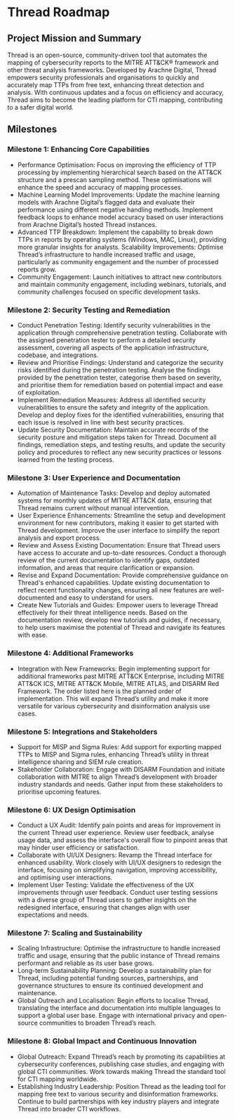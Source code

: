 # Thread Roadmap

## Project Mission and Summary
Thread is an open-source, community-driven tool that automates the mapping of cybersecurity reports to the MITRE ATT&CK® framework and other threat analysis frameworks. Developed by Arachne Digital, Thread empowers security professionals and organisations to quickly and accurately map TTPs from free text, enhancing threat detection and analysis. With continuous updates and a focus on efficiency and accuracy, Thread aims to become the leading platform for CTI mapping, contributing to a safer digital world.

## Milestones

### Milestone 1: Enhancing Core Capabilities
* Performance Optimisation: Focus on improving the efficiency of TTP processing by implementing hierarchical search based on the ATT&CK structure and a prescan sampling method. These optimisations will enhance the speed and accuracy of mapping processes.
* Machine Learning Model Improvements: Update the machine learning models with Arachne Digital’s flagged data and evaluate their performance using different negative handling methods. Implement feedback loops to enhance model accuracy based on user interactions from Arachne Digital’s hosted Thread instances.
* Advanced TTP Breakdown: Implement the capability to break down TTPs in reports by operating systems (Windows, MAC, Linux), providing more granular insights for analysts.
Scalability Improvements: Optimise Thread’s infrastructure to handle increased traffic and usage, particularly as community engagement and the number of processed reports grow.
* Community Engagement: Launch initiatives to attract new contributors and maintain community engagement, including webinars, tutorials, and community challenges focused on specific development tasks.

### Milestone 2: Security Testing and Remediation
* Conduct Penetration Testing: Identify security vulnerabilities in the application through comprehensive penetration testing. Collaborate with the assigned penetration tester to perform a detailed security assessment, covering all aspects of the application infrastructure, codebase, and integrations.
* Review and Prioritise Findings: Understand and categorize the security risks identified during the penetration testing. Analyse the findings provided by the penetration tester, categorise them based on severity, and prioritise them for remediation based on potential impact and ease of exploitation.
* Implement Remediation Measures: Address all identified security vulnerabilities to ensure the safety and integrity of the application. Develop and deploy fixes for the identified vulnerabilities, ensuring that each issue is resolved in line with best security practices. 
* Update Security Documentation: Maintain accurate records of the security posture and mitigation steps taken for Thread. Document all findings, remediation steps, and testing results, and update the security policy and procedures to reflect any new security practices or lessons learned from the testing process.

### Milestone 3: User Experience and Documentation
* Automation of Maintenance Tasks: Develop and deploy automated systems for monthly updates of MITRE ATT&CK data, ensuring that Thread remains current without manual intervention.
* User Experience Enhancements: Streamline the setup and development environment for new contributors, making it easier to get started with Thread development. Improve the user interface to simplify the report analysis and export process.
* Review and Assess Existing Documentation: Ensure that Thread users have access to accurate and up-to-date resources. Conduct a thorough review of the current documentation to identify gaps, outdated information, and areas that require clarification or expansion.
* Revise and Expand Documentation: Provide comprehensive guidance on Thread's enhanced capabilities. Update existing documentation to reflect recent functionality changes, ensuring all new features are well-documented and easy to understand for users.
* Create New Tutorials and Guides: Empower users to leverage Thread effectively for their threat intelligence needs. Based on the documentation review, develop new tutorials and guides, if necessary, to help users maximise the potential of Thread and navigate its features with ease.

### Milestone 4: Additional Frameworks 
* Integration with New Frameworks: Begin implementing support for additional frameworks past MITRE ATT&CK Enterprise, including MITRE ATT&CK ICS, MITRE ATT&CK Mobile, MITRE ATLAS, and DISARM Red Framework. The order listed here is the planned order of implementation. This will expand Thread’s utility and make it more versatile for various cybersecurity and disinformation analysis use cases.

### Milestone 5: Integrations and Stakeholders
* Support for MISP and Sigma Rules: Add support for exporting mapped TTPs to MISP and Sigma rules, enhancing Thread’s utility in threat intelligence sharing and SIEM rule creation.
* Stakeholder Collaboration: Engage with DISARM Foundation and initiate collaboration with MITRE to align Thread’s development with broader industry standards and needs. Gather input from these stakeholders to prioritise upcoming features.

### Milestone 6: UX Design Optimisation
* Conduct a UX Audit: Identify pain points and areas for improvement in the current Thread user experience. Review user feedback, analyse usage data, and assess the interface's overall flow to pinpoint areas that may hinder user efficiency or satisfaction.
* Collaborate with UI/UX Designers: Revamp the Thread interface for enhanced usability. Work closely with UI/UX designers to redesign the interface, focusing on simplifying navigation, improving accessibility, and optimising user interactions.
* Implement User Testing: Validate the effectiveness of the UX improvements through user feedback. Conduct user testing sessions with a diverse group of Thread users to gather insights on the redesigned interface, ensuring that changes align with user expectations and needs.

### Milestone 7: Scaling and Sustainability
* Scaling Infrastructure: Optimise the infrastructure to handle increased traffic and usage, ensuring that the public instance of Thread remains performant and reliable as its user base grows.
* Long-term Sustainability Planning: Develop a sustainability plan for Thread, including potential funding sources, partnerships, and governance structures to ensure its continued development and maintenance.
* Global Outreach and Localisation: Begin efforts to localise Thread, translating the interface and documentation into multiple languages to support a global user base. Engage with international privacy and open-source communities to broaden Thread’s reach.

### Milestone 8: Global Impact and Continuous Innovation
* Global Outreach: Expand Thread’s reach by promoting its capabilities at cybersecurity conferences, publishing case studies, and engaging with global CTI communities. Work towards making Thread the standard tool for CTI mapping worldwide.
* Establishing Industry Leadership: Position Thread as the leading tool for mapping free text to various security and disinformation frameworks. Continue to build partnerships with key industry players and integrate Thread into broader CTI workflows.
